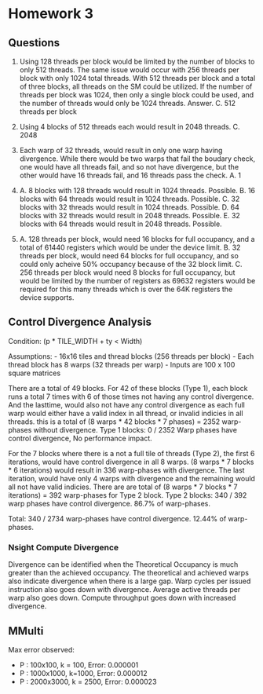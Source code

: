 # Homework 3

## Questions

1. Using 128 threads per block would be limited by the number of blocks to only 512 threads. The same issue would occur with 256 threads per block with only 1024 total threads. With 512 threads per block and a total of three blocks, all threads on the SM could be utilized. If the number of threads per block was 1024, then only a single block could be used, and the number of threads would only be 1024 threads.
   Answer. C. 512 threads per block

2. Using 4 blocks of 512 threads each would result in 2048 threads.
   C. 2048

3. Each warp of 32 threads, would result in only one warp having divergence.  While there would be two warps that fail the boudary check, one would have all threads fail, and so not have divergence, but the other would have 16 threads fail, and 16 threads pass the check.
   A. 1

4. A. 8 blocks with 128 threads would result in 1024 threads. Possible.
   B. 16 blocks with 64 threads would result in 1024 threads. Possible.
   C. 32 blocks with 32 threads would result in 1024 threads. Possible.
   D. 64 blocks with 32 threads would result in 2048 threads. Possible.
   E. 32 blocks with 64 threads would result in 2048 threads. Possible.

5. A. 128 threads per block, would need 16 blocks for full occupancy, and a total of 61440 registers which would be under the device limit.
   B. 32 threads per block, would need 64 blocks for full occupancy, and so could only acheive 50% occupancy because of the 32 block limit.
   C. 256 threads per block would need 8 blocks for full occupancy, but would be limited by the number of registers as 69632 registers would be required for this many threads which is over the 64K registers the device supports.


## Control Divergence Analysis

Condition: (p * TILE_WIDTH + ty < Width)

Assumptions:
    - 16x16 tiles and thread blocks (256 threads per block)
    - Each thread block has 8 warps (32 threads per warp)
    - Inputs are 100 x 100 square matrices

There are a total of 49 blocks.  For 42 of these blocks (Type 1), each block runs a total 7 times with 6 of those times not having any control divergence. And the lasttime, would also not have any control divergence as each full warp would either have a valid index in all thread, or invalid indicies in all threads. this is a total of (8 warps * 42 blocks * 7 phases) = 2352 warp-phases without divergence. 
Type 1 blocks: 0 / 2352 Warp phases have control divergence, No performance impact.

For the 7 blocks where there is a not a full tile of threads (Type 2), the first 6 iterations, would have control divergence in all 8 warps. (8 warps * 7 blocks * 6 iterations) would result in 336 warp-phases with divergence. The last iteration, would have only 4 warps with divergence and the remaining would all not have valid indicies. There are are total of (8 warps * 7 blocks * 7 iterations) = 392 warp-phases for Type 2 block.
Type 2 blocks: 340 / 392 warp phases have control divergence. 86.7% of warp-phases.

Total: 340 / 2734 warp-phases have control divergence. 12.44% of warp-phases.

### Nsight Compute Divergence

Divergence can be identified when the Theoretical Occupancy is much greater than the achieved 
occupancy. The theoretical and achieved warps also indicate divergence when there is a large gap. 
Warp cycles per issued instruction also goes down with divergence. Average active threads per warp
also goes down. Compute throughput goes down with increased divergence.


## MMulti

Max error observed:
- P : 100x100, k = 100, Error: 0.000001
- P : 1000x1000, k=1000, Error: 0.000012
- P : 2000x3000, k = 2500, Error: 0.000023